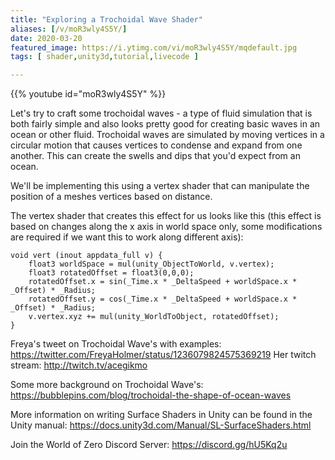 ```yaml
---
title: "Exploring a Trochoidal Wave Shader"
aliases: [/v/moR3wly4S5Y/]
date: 2020-03-20
featured_image: https://i.ytimg.com/vi/moR3wly4S5Y/mqdefault.jpg
tags: [ shader,unity3d,tutorial,livecode ]

---
```


{{% youtube id="moR3wly4S5Y" %}}

Let's try to craft some trochoidal waves - a type of fluid simulation that is both fairly simple and also looks pretty good for creating basic waves in an ocean or other fluid. Trochoidal waves are simulated by moving vertices in a circular motion that causes vertices to condense and expand from one another. This can create the swells and dips that you'd expect from an ocean.

We'll be implementing this using a vertex shader that can manipulate the position of a meshes vertices based on distance.

The vertex shader that creates this effect for us looks like this (this effect is based on changes along the x axis in world space only, some modifications are required if we want this to work along different axis):

```shader
void vert (inout appdata_full v) {
    float3 worldSpace = mul(unity_ObjectToWorld, v.vertex);
    float3 rotatedOffset = float3(0,0,0);
    rotatedOffset.x = sin(_Time.x * _DeltaSpeed + worldSpace.x * _Offset) * _Radius;
    rotatedOffset.y = cos(_Time.x * _DeltaSpeed + worldSpace.x * _Offset) * _Radius;
    v.vertex.xyz += mul(unity_WorldToObject, rotatedOffset);
}
```


Freya's tweet on Trochoidal Wave's with examples: https://twitter.com/FreyaHolmer/status/1236079824575369219
Her twitch stream: http://twitch.tv/acegikmo

Some more background on Trochoidal Wave's: https://bubblepins.com/blog/trochoidal-the-shape-of-ocean-waves

More information on writing Surface Shaders in Unity can be found in the Unity manual: https://docs.unity3d.com/Manual/SL-SurfaceShaders.html

Join the World of Zero Discord Server: https://discord.gg/hU5Kq2u